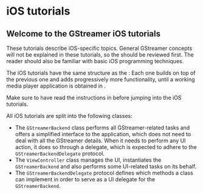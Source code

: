 # iOS tutorials

## Welcome to the GStreamer iOS tutorials

These tutorials describe iOS-specific topics. General GStreamer
concepts will not be explained in these tutorials, so the
[](tutorials-basic.md) should be reviewed first. The reader should
also be familiar with basic iOS programming techniques.

The iOS tutorials have the same structure as the
[](tutorials-android.md): Each one builds on top of the previous
one and adds progressively more functionality, until a working media
player application is obtained in
[](tutorial-ios-a-complete-media-player.md).

Make sure to have read the instructions in
[](installing-for-ios-development.md) before jumping into the iOS
tutorials.

All iOS tutorials are split into the following classes:

  - The `GStreamerBackend` class performs all GStreamer-related tasks
    and offers a simplified interface to the application, which does not
    need to deal with all the GStreamer details. When it needs to
    perform any UI action, it does so through a delegate, which is
    expected to adhere to the `GStreamerBackendDelegate` protocol.
  - The `ViewController` class manages the UI, instantiates the
    `GStreamerBackend` and also performs some UI-related tasks on its
    behalf.
  - The `GStreamerBackendDelegate` protocol defines which methods a
    class can implement in order to serve as a UI delegate for the
    `GStreamerBackend`.
